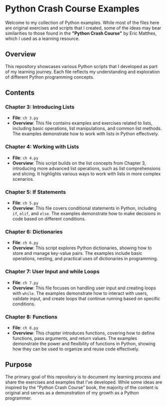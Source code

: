 # Python Crash Course Examples

Welcome to my collection of Python examples. While most of the files here are original exercises and scripts that I created, some of the ideas may bear similarities to those found in the **"Python Crash Course"** by Eric Matthes, which I used as a learning resource.

## Overview

This repository showcases various Python scripts that I developed as part of my learning journey. Each file reflects my understanding and exploration of different Python programming concepts.

## Contents

### Chapter 3: Introducing Lists

- **File**: `ch 3.py`
- **Overview**: This file contains examples and exercises related to lists, including basic operations, list manipulations, and common list methods. The examples demonstrate how to work with lists in Python effectively.

### Chapter 4: Working with Lists

- **File**: `ch 4.py`
- **Overview**: This script builds on the list concepts from Chapter 3, introducing more advanced list operations, such as list comprehensions and slicing. It highlights various ways to work with lists in more complex scenarios.

### Chapter 5: If Statements

- **File**: `ch 5.py`
- **Overview**: This file covers conditional statements in Python, including `if`, `elif`, and `else`. The examples demonstrate how to make decisions in code based on different conditions.

### Chapter 6: Dictionaries

- **File**: `ch 6.py`
- **Overview**: This script explores Python dictionaries, showing how to store and manage key-value pairs. The examples include basic operations, nesting, and practical uses of dictionaries in programming.

### Chapter 7: User Input and while Loops

- **File**: `ch 7.py`
- **Overview**: This file focuses on handling user input and creating loops with `while`. The examples demonstrate how to interact with users, validate input, and create loops that continue running based on specific conditions.

### Chapter 8: Functions

- **File**: `ch 8.py`
- **Overview**: This chapter introduces functions, covering how to define functions, pass arguments, and return values. The examples demonstrate the power and flexibility of functions in Python, showing how they can be used to organize and reuse code effectively.

## Purpose

The primary goal of this repository is to document my learning process and share the exercises and examples that I’ve developed. While some ideas are inspired by the "Python Crash Course" book, the majority of the content is original and serves as a demonstration of my growth as a Python programmer.
